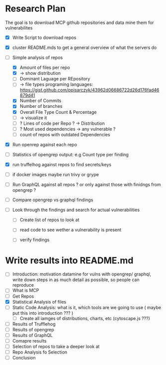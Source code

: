 # Research Plan
The goal is to download MCP github repositories and data mine them for vulnerabilites 

- [X] Write Script to download repos
- [X] cluster README.mds to get a general overview of what the servers do
- [ ] Simple analysis of repos
    - [X] Amount of files per repo 
    - [X] -> show distribution
    - [ ] Dominant Laguage per REpository
    - [ ] -> file types programing languages: https://gist.github.com/ppisarczyk/43962d06686722d26d176fad46879d41
    - [X] Number of Commits
    - [X] Number of branches
    - [X] Overall File Type Count & Percentage
    - [ ] -> visualize it
    - [ ] ? Lines of code per Repo ? -> Distribution
    - [ ] ? Most used dependencies -> any vulnerable ?
    - [ ] count of repos with outdated Dependencies
- [X] Run openrep against each repo
- [ ] Statistics of opengrep output: e.g Count type per finding
- [X] run truffelhog against repos to find secrets/keys
- [ ] if docker images maybe run trivy or grype
- [ ] Run GraphQL against all repos ? or only against those with finidngs from opengrep ?
- [ ] Compare opengrep vs graphql findings

- [ ] Look through the findings and search for actual vulnerabilities
    - [ ] Create list of repos to look at
    - [ ] read code to see wether a vulnerability is present
    - [ ] verify findings


# Write results into README.md
- [ ] Introduction: motivation datamine for vulns with opengrep/ graphql, write down steps in as much detail as possible, so people can reproduce
- [ ] What is MCP
- [ ] Get Repos
- [X] Statistical Analysis of files
- [ ] Static Code Analysis: what is it, which tools are we going to use ( maybe put this into introduction ??? )
    - [ ] Create all iamges of distributions, charts, etc (cytoscape.js ???)
- [ ] Results of Trufflehog
- [ ] Results of opengrep
- [ ] Results of GraphQL
- [ ] Comapre results
- [ ] Selection of repos to take a deeper look at
- [ ] Repo Analysis fo Selection
- [ ] Conclusion